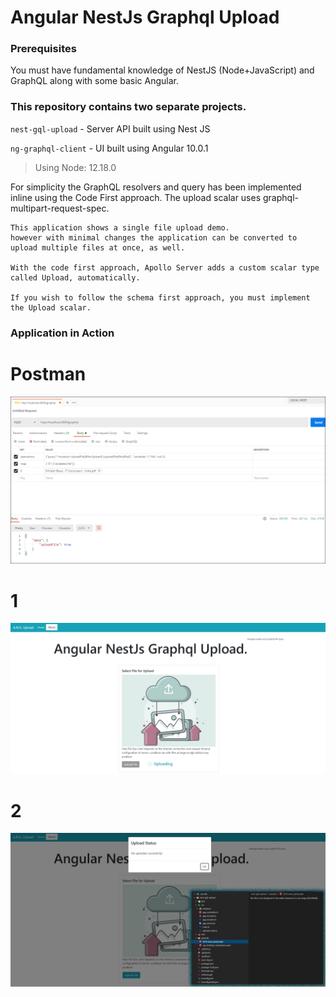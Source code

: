 # Angular NestJs Graphql Upload

### Prerequisites

You must have fundamental knowledge of NestJS (Node+JavaScript) and GraphQL along with some basic Angular.

### This repository contains two separate projects.

`nest-gql-upload` - Server API built using Nest JS

`ng-graphql-client` - UI built using Angular 10.0.1

> Using Node: 12.18.0

For simplicity the GraphQL resolvers and query has been implemented inline using the Code First approach. The upload scalar uses graphql-multipart-request-spec.

```
This application shows a single file upload demo.
however with minimal changes the application can be converted to upload multiple files at once, as well.

With the code first approach, Apollo Server adds a custom scalar type called Upload, automatically.

If you wish to follow the schema first approach, you must implement the Upload scalar.
```

### Application in Action

# Postman

![Upload Via API](https://github.com/nbaua/AngularNestJsGraphqlUpload/blob/master/screenshots/postman.PNG "Upload Via API")

# 1

![Uploading File](https://github.com/nbaua/AngularNestJsGraphqlUpload/blob/master/screenshots/screen1.PNG "Uploading File")

# 2

![File Uploaded](https://github.com/nbaua/AngularNestJsGraphqlUpload/blob/master/screenshots/screen2.PNG "File Uploaded")
